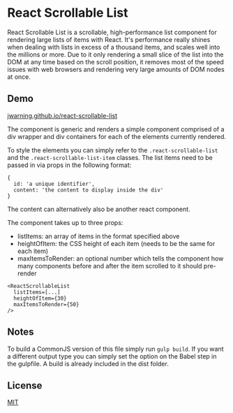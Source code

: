 # React Scrollable List

React Scrollable List is a scrollable, high-performance list component for
rendering large lists of items with React. It's performance really shines when
dealing with lists in excess of a thousand items, and scales well into the
millions or more. Due to it only rendering a small slice of the list into the
DOM at any time based on the scroll position, it removes most of the speed
issues with web browsers and rendering very large amounts of DOM nodes at once.

## Demo

[jwarning.github.io/react-scrollable-list](http://jwarning.github.io/react-scrollable-list)

The component is generic and renders a simple component comprised of a div
wrapper and div containers for each of the elements currently rendered.

To style the elements you can simply refer to the `.react-scrollable-list` and
the `.react-scrollable-list-item` classes. The list items need to be passed in
via props in the following format:

```
{
  id: 'a unique identifier',
  content: 'the content to display inside the div'
}
```

The content can alternatively also be another react component.

The component takes up to three props:
- listItems: an array of items in the format specified above
- heightOfItem: the CSS height of each item (needs to be the same for each item)
- maxItemsToRender: an optional number which tells the component how many
components before and after the item scrolled to it should pre-render

```
<ReactScrollableList
  listItems=[...]
  heightOfItem={30}
  maxItemsToRender={50}
/>
```

## Notes

To build a CommonJS version of this file simply run `gulp build`.
If you want a different output type you can simply set the option on the Babel
step in the gulpfile. A build is already included in the dist folder.

## License

[MIT](./LICENSE)
